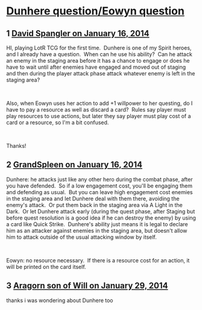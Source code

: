 # [Dunhere question/Eowyn question](https://community.fantasyflightgames.com/topic/96954-dunhere-questioneowyn-question/)

## 1 [David Spangler on January 16, 2014](https://community.fantasyflightgames.com/topic/96954-dunhere-questioneowyn-question/?do=findComment&comment=955385)

HI, playing LotR TCG for the first time.  Dunhere is one of my Spirit heroes, and I already have a question.  When can he use his ability?  Can he attack an enemy in the staging area before it has a chance to engage or does he have to wait until after enemies have engaged and moved out of staging and then during the player attack phase attack whatever enemy is left in the staging area?

 

Also, when Eowyn uses her action to add +1 willpower to her questing, do I have to pay a resource as well as discard a card?  Rules say player must play resources to use actions, but later they say player must play cost of a card or a resource, so I'm a bit confused.

 

Thanks!

## 2 [GrandSpleen on January 16, 2014](https://community.fantasyflightgames.com/topic/96954-dunhere-questioneowyn-question/?do=findComment&comment=955543)

Dunhere: he attacks just like any other hero during the combat phase, after you have defended.  So if a low engagement cost, you'll be engaging them and defending as usual.  But you can leave high engagement cost enemies in the staging area and let Dunhere deal with them there, avoiding the enemy's attack.  Or put them back in the staging area via A Light in the Dark.  Or let Dunhere attack early (during the quest phase, after Staging but before quest resolution is a good idea if he can destroy the enemy) by using a card like Quick Strike.  Dunhere's ability just means it is legal to declare him as an attacker against enemies in the staging area, but doesn't allow him to attack outside of the usual attacking window by itself.

 

Eowyn: no resource necessary.  If there is a resource cost for an action, it will be printed on the card itself.

## 3 [Aragorn son of Will on January 29, 2014](https://community.fantasyflightgames.com/topic/96954-dunhere-questioneowyn-question/?do=findComment&comment=967587)

thanks i was wondering about Dunhere too

